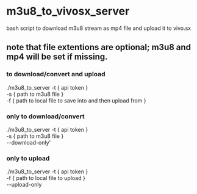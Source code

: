 # m3u8_to_vivosx_server
bash script to download m3u8 stream as mp4 file and upload it to vivo.sx

## note that file extentions are optional; m3u8 and mp4 will be set if missing.

### to download/convert and upload
./m3u8_to_server -t { api token } \
                 -s { path to m3u8 file } \
                 -f { path to local file to save into and then upload from }

### only to download/convert
./m3u8_to_server -t { api token } \
                 -s { path to m3u8 file } \
                 --download-only'

### only to upload
./m3u8_to_server -t { api token } \
                 -f { path to local file to upload } \
                 --upload-only
